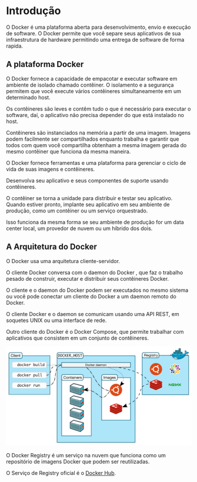 # Introdução #
>
O Docker é uma plataforma aberta para desenvolvimento, envio e execução de 
software. O Docker permite que você separe seus aplicativos de sua infraestrutura
de hardware permitindo uma entrega de software de forma rapida.
>

## A plataforma Docker ##
>
O Docker fornece a capacidade de empacotar e executar software em ambiente de
isolado chamado contêiner. O isolamento e a segurança permitem que você execute 
vários contêineres simultaneamente em um determinado host. 
>
>
Os contêineres são leves e contêm tudo o que é necessário para executar o 
software, daí, o aplicativo não precisa depender do que está instalado no host. 
>
>
Contêineres são instanciados na memória a partir de uma imagem. Imagens podem facilmente ser 
compartilhados enquanto trabalha e garantir que todos com quem você compartilha obtenham a mesma imagem 
gerada do mesmo contêiner que funciona da mesma maneira.
>
>
O Docker fornece ferramentas e uma plataforma para gerenciar o ciclo de vida de 
suas imagens e contêineres.
>
>
Desenvolva seu aplicativo e seus componentes de suporte usando contêineres.
>
>
O contêiner se torna a unidade para distribuir e testar seu aplicativo.
Quando estiver pronto, implante seu aplicativo em seu ambiente de produção, como 
um contêiner ou um serviço orquestrado. 
>
>
Isso funciona da mesma forma se seu ambiente de produção for um data center local, 
um provedor de nuvem ou um híbrido dos dois.
>

## A Arquitetura do Docker ##

>
O Docker usa uma arquitetura cliente-servidor. 
>
>
O cliente Docker conversa com o daemon do Docker , que faz o trabalho pesado de 
construir, executar e distribuir seus contêineres Docker. 
>
O cliente e o daemon do Docker podem ser executados no mesmo sistema ou você pode 
conectar um cliente do Docker a um daemon remoto do Docker. 
>
O cliente Docker e o daemon se comunicam usando uma API REST, em soquetes UNIX ou 
uma interface de rede. 
>
Outro cliente do Docker é o Docker Compose, que permite trabalhar com aplicativos que 
consistem em um conjunto de contêineres.
>
>
![Arquitetura do Docker.](/11-docker/99-figuras/arquitetura_docker.png "Arquitetura do Docker.")
>
>
O Docker Registry é um serviço na nuvem que funciona como um repositório de imagens Docker
que podem ser reutilizadas.  
>
>
O Serviço de Registry oficial é o [Docker Hub](https://hub.docker.com/_/registry).
>

>